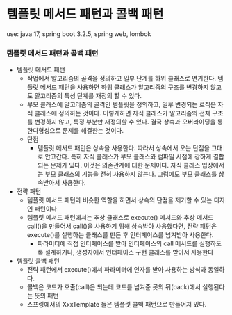 # 템플릿 메서드 패턴과 콜백 패턴
use: java 17, spring boot 3.2.5, spring web, lombok<br/>

### 템플릿 메서드 패턴과 콜백 패턴
- 템플릿 메서드 패턴
  - 작업에서 알고리즘의 골격을 정의하고 일부 단계를 하위 클래스로 연기한다. 템플릿 메서드 패턴을 사용하면 하위 클래스가 알고리즘의 구조를 변경하지 않고도 알고리즘의 특성 단계를 재정의 할 수 있다.
  - 부모 클래스에 알고리즘의 골격인 템플릿을 정의하고, 일부 변경되는 로직은 자식 클래스에 정의하는 것이다. 이렇게하면 자식 클래스가 알고리즘의 전체 구조를 변경하지 않고, 특정 부분만 재정의할 수 있다. 결국 상속과 오버라이딩을 통한다형성으로 문제를 해결한는 것이다.
  - 단점
    - 템플릿 메서드 패턴은 상속을 사용한다. 따라서 상속에서 오는 단점을 그대로 안고간다. 특히 자식 클래스가 부모 클래스와 컴파일 시점에 강하게 결합되는 문제가 있다. 이것은 의존관계에 대한 문제이다. 자식 클래스 입장에서는 부모 클래스의 기능을 전혀 사용하지 않는다. 그럼에도 부모 클래스를 상속받아서 사용한다.
- 전략 패턴
  - 템플릿 메서드 패턴과 비슷한 역할을 하면서 상속의 단점을 제거할 수 있는 디자인 패턴이다
  - 템플릿 메서드 패턴에서는 추상 클래스로 execute() 메서드와 추상 메서드 call()을 만들어서 call()을 사용하기 위해 상속받아 사용했다면, 전략 패턴은 execute()를 실행하는 클래스를 만든 후 인터페이스를 넘겨받아 사용한다. 
    - 파라미터에 직접 인터페이스를 받아 인터페이스의 call 메서드를 실행하도록 설계하거나, 생성자에서 인터페이스 구현 클래스를 받아서 사용한다
- 템플릿 콜백 패턴
  - 전략 패턴에서 execute()에서 파라미터에 인자를 받아 사용하는 방식과 동일하다.
  - 콜백은 코드가 호출(call)은 되는데 코드를 넘겨준 곳의 뒤(back)에서 실행된다는 뜻의 패턴
  - 스프링에서의 XxxTemplate 들은 템플릿 콜백 패턴으로 만들어져 있다.